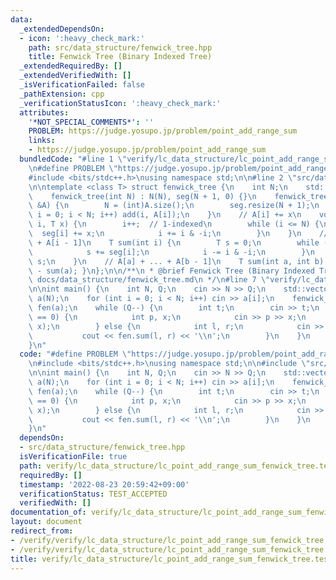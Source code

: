 ```yaml
---
data:
  _extendedDependsOn:
  - icon: ':heavy_check_mark:'
    path: src/data_structure/fenwick_tree.hpp
    title: Fenwick Tree (Binary Indexed Tree)
  _extendedRequiredBy: []
  _extendedVerifiedWith: []
  _isVerificationFailed: false
  _pathExtension: cpp
  _verificationStatusIcon: ':heavy_check_mark:'
  attributes:
    '*NOT_SPECIAL_COMMENTS*': ''
    PROBLEM: https://judge.yosupo.jp/problem/point_add_range_sum
    links:
    - https://judge.yosupo.jp/problem/point_add_range_sum
  bundledCode: "#line 1 \"verify/lc_data_structure/lc_point_add_range_sum_fenwick_tree.test.cpp\"\
    \n#define PROBLEM \"https://judge.yosupo.jp/problem/point_add_range_sum\"\n\n\
    #include <bits/stdc++.h>\nusing namespace std;\n\n#line 2 \"src/data_structure/fenwick_tree.hpp\"\
    \n\ntemplate <class T> struct fenwick_tree {\n    int N;\n    std::vector<T> seg;\n\
    \    fenwick_tree(int N) : N(N), seg(N + 1, 0) {}\n    fenwick_tree(std::vector<T>\
    \ &A) {\n        N = (int)A.size();\n        seg.resize(N + 1);\n        for (int\
    \ i = 0; i < N; i++) add(i, A[i]);\n    }\n    // A[i] += x\n    void add(int\
    \ i, T x) {\n        i++;  // 1-indexed\n        while (i <= N) {\n          \
    \  seg[i] += x;\n            i += i & -i;\n        }\n    }\n    // A[0] + ...\
    \ + A[i - 1]\n    T sum(int i) {\n        T s = 0;\n        while (i > 0) {\n\
    \            s += seg[i];\n            i -= i & -i;\n        }\n        return\
    \ s;\n    }\n    // A[a] + ... + A[b - 1]\n    T sum(int a, int b) { return sum(b)\
    \ - sum(a); }\n};\n\n/**\n * @brief Fenwick Tree (Binary Indexed Tree)\n * @docs\
    \ docs/data_structure/fenwick_tree.md\n */\n#line 7 \"verify/lc_data_structure/lc_point_add_range_sum_fenwick_tree.test.cpp\"\
    \n\nint main() {\n    int N, Q;\n    cin >> N >> Q;\n    std::vector<long long>\
    \ a(N);\n    for (int i = 0; i < N; i++) cin >> a[i];\n    fenwick_tree<long long>\
    \ fen(a);\n    while (Q--) {\n        int t;\n        cin >> t;\n        if (t\
    \ == 0) {\n            int p, x;\n            cin >> p >> x;\n            fen.add(p,\
    \ x);\n        } else {\n            int l, r;\n            cin >> l >> r;\n \
    \           cout << fen.sum(l, r) << '\\n';\n        }\n    }\n    return 0;\n\
    }\n"
  code: "#define PROBLEM \"https://judge.yosupo.jp/problem/point_add_range_sum\"\n\
    \n#include <bits/stdc++.h>\nusing namespace std;\n\n#include \"src/data_structure/fenwick_tree.hpp\"\
    \n\nint main() {\n    int N, Q;\n    cin >> N >> Q;\n    std::vector<long long>\
    \ a(N);\n    for (int i = 0; i < N; i++) cin >> a[i];\n    fenwick_tree<long long>\
    \ fen(a);\n    while (Q--) {\n        int t;\n        cin >> t;\n        if (t\
    \ == 0) {\n            int p, x;\n            cin >> p >> x;\n            fen.add(p,\
    \ x);\n        } else {\n            int l, r;\n            cin >> l >> r;\n \
    \           cout << fen.sum(l, r) << '\\n';\n        }\n    }\n    return 0;\n\
    }\n"
  dependsOn:
  - src/data_structure/fenwick_tree.hpp
  isVerificationFile: true
  path: verify/lc_data_structure/lc_point_add_range_sum_fenwick_tree.test.cpp
  requiredBy: []
  timestamp: '2022-08-23 20:59:42+09:00'
  verificationStatus: TEST_ACCEPTED
  verifiedWith: []
documentation_of: verify/lc_data_structure/lc_point_add_range_sum_fenwick_tree.test.cpp
layout: document
redirect_from:
- /verify/verify/lc_data_structure/lc_point_add_range_sum_fenwick_tree.test.cpp
- /verify/verify/lc_data_structure/lc_point_add_range_sum_fenwick_tree.test.cpp.html
title: verify/lc_data_structure/lc_point_add_range_sum_fenwick_tree.test.cpp
---
```

